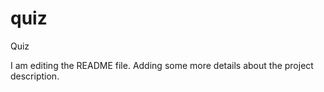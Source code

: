 # quiz
Quiz

I am editing the README file. Adding some more details about the project description.

